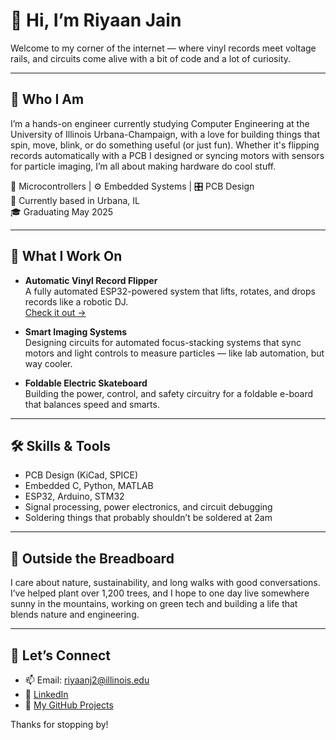 # 👋 Hi, I’m Riyaan Jain

Welcome to my corner of the internet — where vinyl records meet voltage rails, and circuits come alive with a bit of code and a lot of curiosity.

---

## 🧠 Who I Am

I’m a hands-on engineer currently studying Computer Engineering at the University of Illinois Urbana-Champaign, with a love for building things that spin, move, blink, or do something useful (or just fun). Whether it's flipping records automatically with a PCB I designed or syncing motors with sensors for particle imaging, I’m all about making hardware do cool stuff.

🔌 Microcontrollers | ⚙️ Embedded Systems | 🎛 PCB Design  
📍 Currently based in Urbana, IL  
🎓 Graduating May 2025  

---

## 💼 What I Work On

- **Automatic Vinyl Record Flipper**  
  A fully automated ESP32-powered system that lifts, rotates, and drops records like a robotic DJ.  
  [Check it out →](https://github.com/riyaanjain/VinylRecordFlipper)

- **Smart Imaging Systems**  
  Designing circuits for automated focus-stacking systems that sync motors and light controls to measure particles — like lab automation, but way cooler.

- **Foldable Electric Skateboard**  
  Building the power, control, and safety circuitry for a foldable e-board that balances speed and smarts.

---

## 🛠 Skills & Tools

- PCB Design (KiCad, SPICE)  
- Embedded C, Python, MATLAB  
- ESP32, Arduino, STM32  
- Signal processing, power electronics, and circuit debugging  
- Soldering things that probably shouldn’t be soldered at 2am  

---

## 🌱 Outside the Breadboard

I care about nature, sustainability, and long walks with good conversations. I’ve helped plant over 1,200 trees, and I hope to one day live somewhere sunny in the mountains, working on green tech and building a life that blends nature and engineering.

---

## 🔗 Let’s Connect

- 📫 Email: riyaanj2@illinois.edu  
- 🔗 [LinkedIn](https://www.linkedin.com/in/riyaanjain)  
- 💾 [My GitHub Projects](https://github.com/riyaanjain)

Thanks for stopping by!
